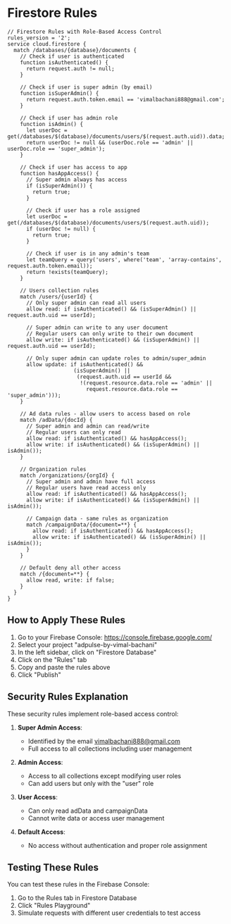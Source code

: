 
# Firestore Rules

```
// Firestore Rules with Role-Based Access Control
rules_version = '2';
service cloud.firestore {
  match /databases/{database}/documents {
    // Check if user is authenticated
    function isAuthenticated() {
      return request.auth != null;
    }
    
    // Check if user is super admin (by email)
    function isSuperAdmin() {
      return request.auth.token.email == 'vimalbachani888@gmail.com';
    }
    
    // Check if user has admin role
    function isAdmin() {
      let userDoc = get(/databases/$(database)/documents/users/$(request.auth.uid)).data;
      return userDoc != null && (userDoc.role == 'admin' || userDoc.role == 'super_admin');
    }
    
    // Check if user has access to app
    function hasAppAccess() {
      // Super admin always has access
      if (isSuperAdmin()) {
        return true;
      }
      
      // Check if user has a role assigned
      let userDoc = get(/databases/$(database)/documents/users/$(request.auth.uid));
      if (userDoc != null) {
        return true;
      }
      
      // Check if user is in any admin's team
      let teamQuery = query('users', where('team', 'array-contains', request.auth.token.email));
      return !exists(teamQuery);
    }
    
    // Users collection rules
    match /users/{userId} {
      // Only super admin can read all users
      allow read: if isAuthenticated() && (isSuperAdmin() || request.auth.uid == userId);
      
      // Super admin can write to any user document
      // Regular users can only write to their own document
      allow write: if isAuthenticated() && (isSuperAdmin() || request.auth.uid == userId);
      
      // Only super admin can update roles to admin/super_admin
      allow update: if isAuthenticated() && 
                     (isSuperAdmin() || 
                      (request.auth.uid == userId && 
                       !(request.resource.data.role == 'admin' || 
                         request.resource.data.role == 'super_admin')));
    }
    
    // Ad data rules - allow users to access based on role
    match /adData/{docId} {
      // Super admin and admin can read/write
      // Regular users can only read
      allow read: if isAuthenticated() && hasAppAccess();
      allow write: if isAuthenticated() && (isSuperAdmin() || isAdmin());
    }
    
    // Organization rules
    match /organizations/{orgId} {
      // Super admin and admin have full access
      // Regular users have read access only
      allow read: if isAuthenticated() && hasAppAccess();
      allow write: if isAuthenticated() && (isSuperAdmin() || isAdmin());
      
      // Campaign data - same rules as organization
      match /campaignData/{document=**} {
        allow read: if isAuthenticated() && hasAppAccess();
        allow write: if isAuthenticated() && (isSuperAdmin() || isAdmin());
      }
    }
    
    // Default deny all other access
    match /{document=**} {
      allow read, write: if false;
    }
  }
}
```

## How to Apply These Rules

1. Go to your Firebase Console: https://console.firebase.google.com/
2. Select your project "adpulse-by-vimal-bachani"
3. In the left sidebar, click on "Firestore Database"
4. Click on the "Rules" tab
5. Copy and paste the rules above
6. Click "Publish"

## Security Rules Explanation

These security rules implement role-based access control:

1. **Super Admin Access**: 
   - Identified by the email vimalbachani888@gmail.com
   - Full access to all collections including user management

2. **Admin Access**:
   - Access to all collections except modifying user roles
   - Can add users but only with the "user" role

3. **User Access**:
   - Can only read adData and campaignData
   - Cannot write data or access user management

4. **Default Access**:
   - No access without authentication and proper role assignment

## Testing These Rules

You can test these rules in the Firebase Console:
1. Go to the Rules tab in Firestore Database
2. Click "Rules Playground"
3. Simulate requests with different user credentials to test access
